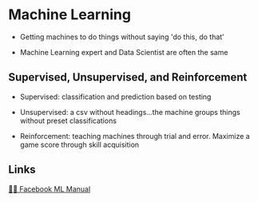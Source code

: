 # Machine Learning

- Getting machines to do things without saying 'do this, do that'

- Machine Learning expert and Data Scientist are often the same

## Supervised, Unsupervised, and Reinforcement

- Supervised: classification and prediction based on testing

- Unsupervised: a csv without headings...the machine groups things without preset classifications

- Reinforcement: teaching machines through trial and error. Maximize a game score through skill acquisition

## Links

[🧟‍♂️ Facebook ML Manual](https://research.facebook.com/blog/2018/05/the-facebook-field-guide-to-machine-learning-video-series/)
